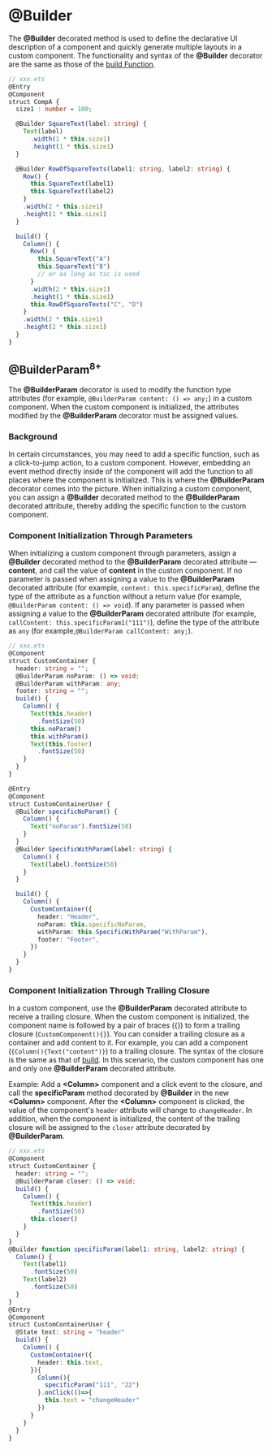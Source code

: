 # @Builder


The **@Builder** decorated method is used to define the declarative UI description of a component and quickly generate multiple layouts in a custom component. The functionality and syntax of the **@Builder** decorator are the same as those of the [build Function](ts-function-build.md).


```ts
// xxx.ets
@Entry
@Component
struct CompA {
  size1 : number = 100;

  @Builder SquareText(label: string) {
    Text(label)
      .width(1 * this.size1)
      .height(1 * this.size1)
  }

  @Builder RowOfSquareTexts(label1: string, label2: string) {
    Row() {
      this.SquareText(label1)
      this.SquareText(label2)
    }
    .width(2 * this.size1)
    .height(1 * this.size1)
  }

  build() {
    Column() {
      Row() {
        this.SquareText("A")
        this.SquareText("B")
        // or as long as tsc is used
      }
      .width(2 * this.size1)
      .height(1 * this.size1)
      this.RowOfSquareTexts("C", "D")
    }
    .width(2 * this.size1)
    .height(2 * this.size1)
  }
}
```
## @BuilderParam<sup>8+<sup>
The **@BuilderParam** decorator is used to modify the function type attributes (for example, `@BuilderParam content: () => any;`) in a custom component. When the custom component is initialized, the attributes modified by the **@BuilderParam** decorator must be assigned values.

### Background

In certain circumstances, you may need to add a specific function, such as a click-to-jump action, to a custom component. However, embedding an event method directly inside of the component will add the function to all places where the component is initialized. This is where the **@BuilderParam** decorator comes into the picture. When initializing a custom component, you can assign a **@Builder** decorated method to the **@BuilderParam** decorated attribute, thereby adding the specific function to the custom component.

### Component Initialization Through Parameters
When initializing a custom component through parameters, assign a **@Builder** decorated method to the **@BuilderParam** decorated attribute — **content**, and call the value of **content** in the custom component. If no parameter is passed when assigning a value to the **@BuilderParam** decorated attribute (for example, `content: this.specificParam`), define the type of the attribute as a function without a return value (for example, `@BuilderParam content: () => void`). If any parameter is passed when assigning a value to the **@BuilderParam** decorated attribute (for example, `callContent: this.specificParam1("111")`), define the type of the attribute as `any` (for example,`@BuilderParam callContent: any;`).

```ts
// xxx.ets
@Component
struct CustomContainer {
  header: string = "";
  @BuilderParam noParam: () => void;
  @BuilderParam withParam: any;
  footer: string = "";
  build() {
    Column() {
      Text(this.header)
        .fontSize(50)
      this.noParam()
      this.withParam()
      Text(this.footer)
        .fontSize(50)
    }
  }
}

@Entry
@Component
struct CustomContainerUser {
  @Builder specificNoParam() {
    Column() {
      Text("noParam").fontSize(50)
    }
  }
  @Builder SpecificWithParam(label: string) {
    Column() {
      Text(label).fontSize(50)
    }
  }

  build() {
    Column() {
      CustomContainer({
        header: "Header",
        noParam: this.specificNoParam,
        withParam: this.SpecificWithParam("WithParam"),
        footer: "Footer",
      })
    }
  }
}
```
### Component Initialization Through Trailing Closure
In a custom component, use the **@BuilderParam** decorated attribute to receive a trailing closure. When the custom component is initialized, the component name is followed by a pair of braces ({}) to form a trailing closure (`CustomComponent(){}`). You can consider a trailing closure as a container and add content to it. For example, you can add a component (`{Column(){Text("content")}`) to a trailing closure. The syntax of the closure is the same as that of [build](../ui/ts-function-build.md). In this scenario, the custom component has one and only one **@BuilderParam** decorated attribute.

Example: Add a **\<Column>** component and a click event to the closure, and call the **specificParam** method decorated by **@Builder** in the new **\<Column>** component. After the **\<Column>** component is clicked, the value of the component's `header` attribute will change to `changeHeader`. In addition, when the component is initialized, the content of the trailing closure will be assigned to the `closer` attribute decorated by **@BuilderParam**.
```ts
// xxx.ets
@Component
struct CustomContainer {
  header: string = "";
  @BuilderParam closer: () => void;
  build() {
    Column() {
      Text(this.header)
        .fontSize(50)
      this.closer()
    }
  }
}
@Builder function specificParam(label1: string, label2: string) {
  Column() {
    Text(label1)
      .fontSize(50)
    Text(label2)
      .fontSize(50)
  }
}
@Entry
@Component
struct CustomContainerUser {
  @State text: string = "header"
  build() {
    Column() {
      CustomContainer({
        header: this.text,
      }){
        Column(){
          specificParam("111", "22")
        }.onClick(()=>{
          this.text = "changeHeader"
        })
      }
    }
  }
}
```
